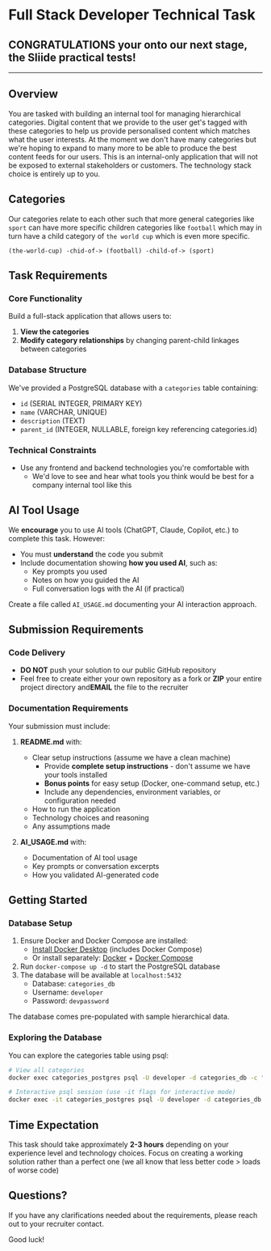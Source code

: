 #  Full Stack Developer Technical Task

## CONGRATULATIONS your onto our next stage, the Sliide practical tests!
________________________________________________________________________
## Overview

You are tasked with building an internal tool for managing hierarchical categories. Digital content that we provide to the user get's tagged with these categories to help us provide personalised content which matches what the user interests. At the moment we don't have many categories but we're hoping to expand to many more to be able to produce the best content feeds for our users. This is an internal-only application that will not be exposed to external stakeholders or customers. The technology stack choice is entirely up to you.

## Categories

Our categories relate to each other such that more general categories like `sport` can have more specific children categories like `football` which may in turn have a child category of `the world cup` which is even more specific.

`(the-world-cup) -chid-of-> (football) -child-of-> (sport)`

## Task Requirements

### Core Functionality
Build a full-stack application that allows users to:
1. **View the categories**
2. **Modify category relationships** by changing parent-child linkages between categories

### Database Structure
We've provided a PostgreSQL database with a `categories` table containing:
- `id` (SERIAL INTEGER, PRIMARY KEY)
- `name` (VARCHAR, UNIQUE)
- `description` (TEXT)
- `parent_id` (INTEGER, NULLABLE, foreign key referencing categories.id)

### Technical Constraints
- Use any frontend and backend technologies you're comfortable with
    - We'd love to see and hear what tools you think would be best for a company internal tool like this

## AI Tool Usage

We **encourage** you to use AI tools (ChatGPT, Claude, Copilot, etc.) to complete this task. However:

- You must **understand** the code you submit
- Include documentation showing **how you used AI**, such as:
    - Key prompts you used
    - Notes on how you guided the AI
    - Full conversation logs with the AI (if practical)

Create a file called `AI_USAGE.md` documenting your AI interaction approach.

## Submission Requirements

### Code Delivery
- **DO NOT** push your solution to our public GitHub repository
- Feel free to create either your own repository as a fork or **ZIP** your entire project directory and**EMAIL** the file to the recruiter

### Documentation Requirements
Your submission must include:

1. **README.md** with:
    - Clear setup instructions (assume we have a clean machine)
        - Provide **complete setup instructions** - don't assume we have your tools installed
        - **Bonus points** for easy setup (Docker, one-command setup, etc.)
        - Include any dependencies, environment variables, or configuration needed
    - How to run the application
    - Technology choices and reasoning
    - Any assumptions made

2. **AI_USAGE.md** with:
    - Documentation of AI tool usage
    - Key prompts or conversation excerpts
    - How you validated AI-generated code

## Getting Started

### Database Setup
1. Ensure Docker and Docker Compose are installed:
    - [Install Docker Desktop](https://docs.docker.com/get-docker/) (includes Docker Compose)
    - Or install separately: [Docker](https://docs.docker.com/engine/install/) + [Docker Compose](https://docs.docker.com/compose/install/)
2. Run `docker-compose up -d` to start the PostgreSQL database
3. The database will be available at `localhost:5432`
    - Database: `categories_db`
    - Username: `developer`
    - Password: `devpassword`

The database comes pre-populated with sample hierarchical data.

### Exploring the Database
You can explore the categories table using psql:

```bash
# View all categories
docker exec categories_postgres psql -U developer -d categories_db -c "SELECT * FROM categories ORDER BY id;"

# Interactive psql session (use -it flags for interactive mode)
docker exec -it categories_postgres psql -U developer -d categories_db
```

## Time Expectation

This task should take approximately **2-3 hours** depending on your experience level and technology choices. Focus on creating a working solution rather than a perfect one (we all know that less better code > loads of worse code)

## Questions?

If you have any clarifications needed about the requirements, please reach out to your recruiter contact.

Good luck!